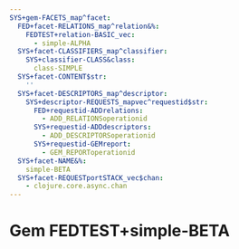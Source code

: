 ```yaml
---
SYS+gem-FACETS_map^facet:
  FED+facet-RELATIONS_map^relation&%:
    FEDTEST+relation-BASIC_vec:
      - simple-ALPHA
  SYS+facet-CLASSIFIERS_map^classifier:
    SYS+classifier-CLASS&class:
      class-SIMPLE
  SYS+facet-CONTENT$str:
    ''
  SYS+facet-DESCRIPTORS_map^descriptor:
    SYS+descriptor-REQUESTS_mapvec^requestid$str:
      FED+requestid-ADDrelations:
        - ADD_RELATIONSoperationid
      SYS+requestid-ADDdescriptors:
        - ADD_DESCRIPTORSoperationid
      SYS+requestid-GEMreport:
        - GEM_REPORToperationid
  SYS+facet-NAME&%:
    simple-BETA
  SYS+facet-REQUESTportSTACK_vec$chan:
    - clojure.core.async.chan
---
```

# Gem FEDTEST+simple-BETA

